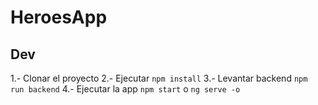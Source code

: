 # HeroesApp

## Dev

1.- Clonar el proyecto
2.- Ejecutar ```npm install```
3.- Levantar backend ```npm run backend```
4.- Ejecutar la app ```npm start``` o ```ng serve -o```
